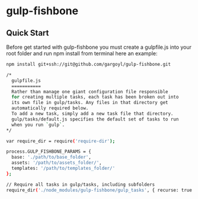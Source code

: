 # gulp-fishbone

## Quick Start

  Before get started with gulp-fishbone you must create a gulpfile.js into your root folder and run npm install from terminal
  here an example:

```bash
npm install git+ssh://git@github.com/gargoyl/gulp-fishbone.git
```

```bash
/*
  gulpfile.js
  ===========
  Rather than manage one giant configuration file responsible
  for creating multiple tasks, each task has been broken out into
  its own file in gulp/tasks. Any files in that directory get
  automatically required below.
  To add a new task, simply add a new task file that directory.
  gulp/tasks/default.js specifies the default set of tasks to run
  when you run `gulp`.
*/

var require_dir = require('require-dir');

process.GULP_FISHBONE_PARAMS = {
  base: './path/to/base_folder',
  assets: '/path/to/assets_folder/',
  templates: '/path/to/templates_folder/'
};

// Require all tasks in gulp/tasks, including subfolders
require_dir('./node_modules/gulp-fishbone/gulp_tasks', { recurse: true });
```
